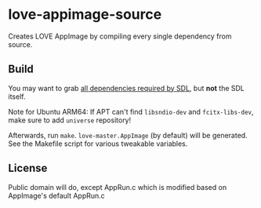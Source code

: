 love-appimage-source
=====

Creates LOVE AppImage by compiling every single dependency from source.

Build
-----

You may want to grab [all dependencies required by SDL](https://github.com/libsdl-org/SDL/blob/main/docs/README-linux.md#build-dependencies), but **not** the SDL itself.

Note for Ubuntu ARM64: If APT can't find `libsndio-dev` and `fcitx-libs-dev`, make sure to add `universe` repository!

Afterwards, run `make`. `love-master.AppImage` (by default) will be generated. See the Makefile script for various tweakable variables.

License
-----

Public domain will do, except AppRun.c which is modified based on AppImage's default AppRun.c
